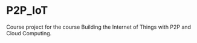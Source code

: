 # P2P_IoT
Course project for the course Building the Internet of Things with P2P and Cloud Computing.
